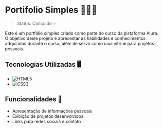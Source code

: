 # Portifolio Simples 👩🏽‍💻

> Status: Concuido ✅

<p>Este é um portfólio simples criado como parte do curso da plataforma Alura. O objetivo deste projeto é apresentar as habilidades e conhecimentos adquiridos durante o curso, além de servir como uma vitrine para projetos pessoais.</p>

## Tecnologias Utilizadas 🖥️

- ![HTML5](https://img.shields.io/badge/html5-%23E34F26.svg?style=for-the-badge&logo=html5&logoColor=white)
- ![CSS3](https://img.shields.io/badge/css3-%231572B6.svg?style=for-the-badge&logo=css3&logoColor=white)

## Funcionalidades 📲

- Apresentação de informações pessoais
- Exibição de projetos desenvolvidos
- Links para redes sociais e contato


